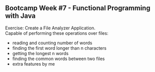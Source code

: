 ## Bootcamp Week #7 - Functional Programming with Java

Exercise: Create a File Analyzer Application. <br>
Capable of performing these operations over files:<br>
 - reading and counting number of words
 - finding the first word longer than n characters
 - getting the longest n words
 - finding the common words between two files
 - extra features by me
